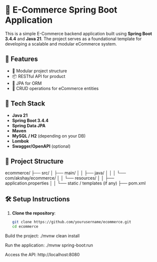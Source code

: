 # 🛒 E-Commerce Spring Boot Application

This is a simple E-Commerce backend application built using **Spring Boot 3.4.4** and **Java 21**. The project serves as a foundational template for developing a scalable and modular eCommerce system.

## 🚀 Features

- 🧩 Modular project structure
- 📦 RESTful API for product
- 💾 JPA for ORM
- 🔄 CRUD operations for eCommerce entities

## 🧱 Tech Stack

- **Java 21**
- **Spring Boot 3.4.4**
- **Spring Data JPA**
- **Maven**
- **MySQL / H2** (depending on your DB)
- **Lombok**
- **Swagger/OpenAPI** (optional)

## 📁 Project Structure

ecommerce/ ├── src/ │ ├── main/ │ │ ├── java/ │ │ │ └── com/akshay/ecommerce/ │ │ └── resources/ │ │ ├── application.properties │ │ └── static / templates (if any) ├── pom.xml


## 🛠️ Setup Instructions

1. **Clone the repository**:
   ```bash
   git clone https://github.com/yourusername/ecommerce.git
   cd ecommerce
Build the project:
./mvnw clean install

Run the application:
./mvnw spring-boot:run

Access the API:
http://localhost:8080

